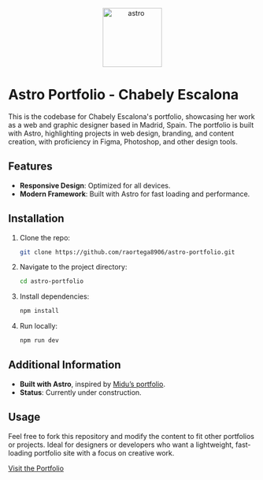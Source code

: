 <p align="center">
  <a href="https://astro.build" target="_blank">
    <img  src="https://cdn.jsdelivr.net/gh/devicons/devicon/icons/astro/astro-original.svg" alt="astro" width="120"/>
  </a>
</p>

# Astro Portfolio - Chabely Escalona

This is the codebase for Chabely Escalona's portfolio, showcasing her work as a web and graphic designer based in Madrid, Spain. The portfolio is built with Astro, highlighting projects in web design, branding, and content creation, with proficiency in Figma, Photoshop, and other design tools.

## Features
- **Responsive Design**: Optimized for all devices.
- **Modern Framework**: Built with Astro for fast loading and performance.

## Installation
1. Clone the repo:
   ```bash
   git clone https://github.com/raortega8906/astro-portfolio.git
   ```
2. Navigate to the project directory:
   ```bash
   cd astro-portfolio
   ```
3. Install dependencies:
   ```bash
   npm install
   ```
4. Run locally:
   ```bash
   npm run dev
   ```

## Additional Information
- **Built with Astro**, inspired by [Midu’s portfolio](https://portfolio.dev).
- **Status**: Currently under construction.

## Usage
Feel free to fork this repository and modify the content to fit other portfolios or projects. Ideal for designers or developers who want a lightweight, fast-loading portfolio site with a focus on creative work.

[Visit the Portfolio](https://chabelydesigner.wpcache.es/)
